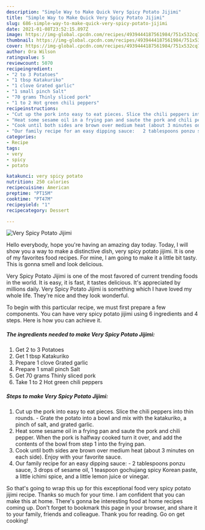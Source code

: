 ```yaml
---
description: "Simple Way to Make Quick Very Spicy Potato Jijimi"
title: "Simple Way to Make Quick Very Spicy Potato Jijimi"
slug: 686-simple-way-to-make-quick-very-spicy-potato-jijimi
date: 2021-01-08T23:52:15.897Z
image: https://img-global.cpcdn.com/recipes/4939444187561984/751x532cq70/very-spicy-potato-jijimi-recipe-main-photo.jpg
thumbnail: https://img-global.cpcdn.com/recipes/4939444187561984/751x532cq70/very-spicy-potato-jijimi-recipe-main-photo.jpg
cover: https://img-global.cpcdn.com/recipes/4939444187561984/751x532cq70/very-spicy-potato-jijimi-recipe-main-photo.jpg
author: Ora Wilson
ratingvalue: 5
reviewcount: 5070
recipeingredient:
- "2 to 3 Potatoes"
- "1 tbsp Katakuriko"
- "1 clove Grated garlic"
- "1 small pinch Salt"
- "70 grams Thinly sliced pork"
- "1 to 2 Hot green chili peppers"
recipeinstructions:
- "Cut up the pork into easy to eat pieces. Slice the chili peppers into thin rounds.   Grate the potato into a bowl and mix with the katakuriko, a pinch of salt, and grated garlic."
- "Heat some sesame oil in a frying pan and saute the pork and chili pepper. When the pork is halfway cooked turn it over, and add the contents of the bowl from step 1 into the frying pan."
- "Cook until both sides are brown over medium heat (about 3 minutes on each side). Enjoy with your favorite sauce."
- "Our family recipe for an easy dipping sauce:   2 tablespoons ponzu sauce, 3 drops of sesame oil, 1 teaspoon gochujang spicy Korean paste, a little ichimi spice, and a little lemon juice or vinegar."
categories:
- Recipe
tags:
- very
- spicy
- potato

katakunci: very spicy potato 
nutrition: 250 calories
recipecuisine: American
preptime: "PT15M"
cooktime: "PT47M"
recipeyield: "1"
recipecategory: Dessert

---
```



![Very Spicy Potato Jijimi](https://img-global.cpcdn.com/recipes/4939444187561984/751x532cq70/very-spicy-potato-jijimi-recipe-main-photo.jpg)

Hello everybody, hope you're having an amazing day today. Today, I will show you a way to make a distinctive dish, very spicy potato jijimi. It is one of my favorites food recipes. For mine, I am going to make it a little bit tasty. This is gonna smell and look delicious.



Very Spicy Potato Jijimi is one of the most favored of current trending foods in the world. It is easy, it is fast, it tastes delicious. It's appreciated by millions daily. Very Spicy Potato Jijimi is something which I have loved my whole life. They're nice and they look wonderful.


To begin with this particular recipe, we must first prepare a few components. You can have very spicy potato jijimi using 6 ingredients and 4 steps. Here is how you can achieve it.

<!--inarticleads1-->

##### The ingredients needed to make Very Spicy Potato Jijimi:

1. Get 2 to 3 Potatoes
1. Get 1 tbsp Katakuriko
1. Prepare 1 clove Grated garlic
1. Prepare 1 small pinch Salt
1. Get 70 grams Thinly sliced pork
1. Take 1 to 2 Hot green chili peppers




<!--inarticleads2-->

##### Steps to make Very Spicy Potato Jijimi:

1. Cut up the pork into easy to eat pieces. Slice the chili peppers into thin rounds.  -  Grate the potato into a bowl and mix with the katakuriko, a pinch of salt, and grated garlic.
1. Heat some sesame oil in a frying pan and saute the pork and chili pepper. When the pork is halfway cooked turn it over, and add the contents of the bowl from step 1 into the frying pan.
1. Cook until both sides are brown over medium heat (about 3 minutes on each side). Enjoy with your favorite sauce.
1. Our family recipe for an easy dipping sauce:  -  2 tablespoons ponzu sauce, 3 drops of sesame oil, 1 teaspoon gochujang spicy Korean paste, a little ichimi spice, and a little lemon juice or vinegar.




So that's going to wrap this up for this exceptional food very spicy potato jijimi recipe. Thanks so much for your time. I am confident that you can make this at home. There's gonna be interesting food at home recipes coming up. Don't forget to bookmark this page in your browser, and share it to your family, friends and colleague. Thank you for reading. Go on get cooking!
